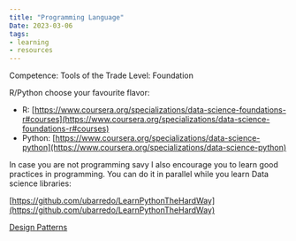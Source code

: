 ```yaml
---
title: "Programming Language"
Date: 2023-03-06
tags: 
- learning
- resources
---
```


Competence: Tools of the Trade
Level: Foundation

R/Python choose your favourite flavor:

- R: [https://www.coursera.org/specializations/data-science-foundations-r#courses](https://www.coursera.org/specializations/data-science-foundations-r#courses)
- Python: [https://www.coursera.org/specializations/data-science-python](https://www.coursera.org/specializations/data-science-python)

In case you are not programming savy I also encourage you to learn good practices in programming. You can do it in parallel while you learn Data science libraries:

[https://github.com/ubarredo/LearnPythonTheHardWay](https://github.com/ubarredo/LearnPythonTheHardWay)

[Design Patterns](https://refactoring.guru/design-patterns)